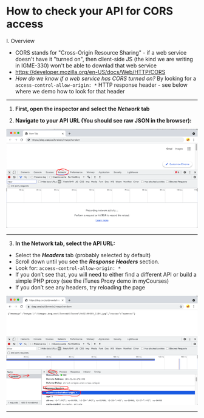 # How to check your API for CORS access

I. Overview
- CORS stands for "Cross-Origin Resource Sharing" - if a web service doesn't have it "turned on", then client-side JS (the kind we are writing in IGME-330) won't be able to downlad that web service
- https://developer.mozilla.org/en-US/docs/Web/HTTP/CORS
- *How do we know if a web service has CORS turned on?* By looking for a `access-control-allow-origin: *` HTTP response header - see below where we demo how to look for that header

<hr>

1) **First, open the inspector and select the *Network* tab**

2) **Navigate to your API URL (You should see raw JSON in the browser):**

![screenshot](_images/cors-1.png)

<hr>

3) **In the Network tab, select the API URL:**

- Select the ***Headers*** tab (probably selected by default)
- Scroll down until you see the ***Response Headers*** section.
- Look for: `access-control-allow-origin: *`
- If you don’t see that, you will need to either find a different API or build a simple PHP proxy (see the iTunes Proxy demo in myCourses)
- If you don’t see any headers, try reloading the page

![screenshot](_images/cors-2.png)

<hr>
